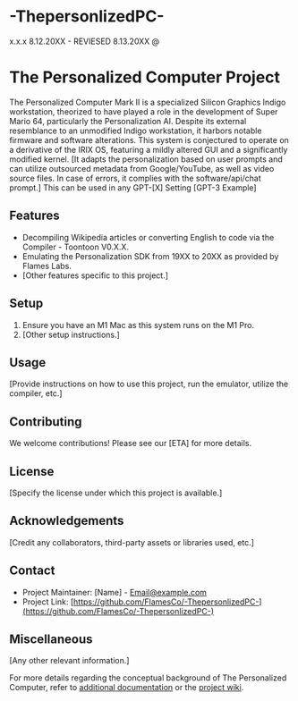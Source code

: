 # -ThepersonlizedPC-
x.x.x 8.12.20XX - REVIESED 8.13.20XX @ 
# The Personalized Computer Project

The Personalized Computer Mark II  is a specialized Silicon Graphics Indigo workstation, theorized to have played a role in the development of Super Mario 64, particularly the Personalization AI. Despite its external resemblance to an unmodified Indigo workstation, it harbors notable firmware and software alterations. This system is conjectured to operate on a derivative of the IRIX OS, featuring a mildly altered GUI and a significantly modified kernel. [It adapts the personalization based on user prompts and can utilize outsourced metadata from Google/YouTube, as well as video source files. In case of errors, it complies with the software/api/chat prompt.] This can be used in any GPT-[X] Setting [GPT-3 Example] 

## Features
- Decompiling Wikipedia articles or converting English to code via the Compiler - Toontoon V0.X.X.
- Emulating the Personalization SDK from 19XX to 20XX as provided by Flames Labs.
- [Other features specific to this project.]

## Setup
1. Ensure you have an M1 Mac as this system runs on the M1 Pro.
2. [Other setup instructions.]

## Usage
[Provide instructions on how to use this project, run the emulator, utilize the compiler, etc.]

## Contributing
We welcome contributions! Please see our [ETA]  for more details.

## License
[Specify the license under which this project is available.]

## Acknowledgements
[Credit any collaborators, third-party assets or libraries used, etc.]

## Contact
- Project Maintainer: [Name] - Email@example.com
- Project Link: [https://github.com/FlamesCo/-ThepersonlizedPC-](https://github.com/FlamesCo/-ThepersonlizedPC-)

## Miscellaneous
[Any other relevant information.]

For more details regarding the conceptual background of The Personalized Computer, refer to [additional documentation](LINK_TO_DOCUMENTATION) or the [project wiki](LINK_TO_WIKI).
